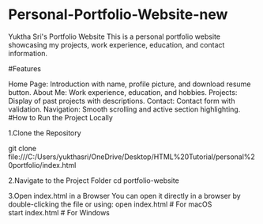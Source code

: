 # Personal-Portfolio-Website-new
Yuktha Sri's Portfolio Website
This is a personal portfolio website showcasing my projects, work experience, education, and contact information.

#Features

Home Page: Introduction with name, profile picture, and download resume button.
About Me: Work experience, education, and hobbies.
Projects: Display of past projects with descriptions.
Contact: Contact form with validation.
Navigation: Smooth scrolling and active section highlighting.
#How to Run the Project Locally

1.Clone the Repository

git clone file:///C:/Users/yukthasri/OneDrive/Desktop/HTML%20Tutorial/personal%20portfolio/index.html

2.Navigate to the Project Folder
cd portfolio-website

3.Open index.html in a Browser
You can open it directly in a browser by double-clicking the file or using:
open index.html  # For macOS  
start index.html # For Windows  
